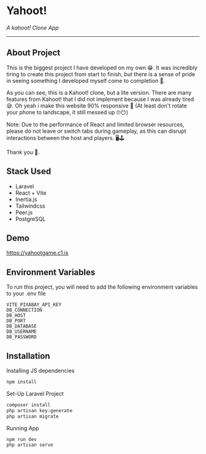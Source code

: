 # Yahoot!

_A kahoot! Clone App_

---

## About Project

This is the biggest project I have developed on my own 😁. It was incredibly tiring to create this project from start to finish, but there is a sense of pride in seeing something I developed myself come to completion 🥳.

As you can see, this is a Kahoot! clone, but a lite version. There are many features from Kahoot! that I did not implement because I was already tired 😪. Oh yeah i make this website 90% responsive 📱 (At least don't rotate your phone to landscape, it still messed up 🙄😶)

Note: Due to the performance of React and limited browser resources, please do not leave or switch tabs during gameplay, as this can disrupt interactions between the host and players. 🖥🕹

Thank you 🤞.

## Stack Used

-   Laravel
-   React + Vite
-   Inertia.js
-   Tailwindcss
-   Peer.js
-   PostgreSQL

## Demo

https://yahootgame.c1.is

## Environment Variables

To run this project, you will need to add the following environment variables to your .env file

```
VITE_PIXABAY_API_KEY
DB_CONNECTION
DB_HOST
DB_PORT
DB_DATABASE
DB_USERNAME
DB_PASSWORD
```

## Installation

Installing JS dependencies

```bash
npm install
```

Set-Up Laravel Project

```bash
composer install
php artisan key:generate
php artisan migrate
```

Running App

```bash
npm run dev
php artisan serve
```
